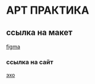 <h1>АРТ ПРАКТИКА</h1>
<h2>ссылка на макет</h2>
<a href="https://www.figma.com/design/hJ9h6JBW5dUQ8IipafXiPS/Untitled?node-id=0-1&p=f&t=eZiPqzY4hritPd8Q-0">figma</a>
<h3>ссылка на сайт</h3>
<a href="https://kholodova654.github.io/echo_music/">эхо</a>
